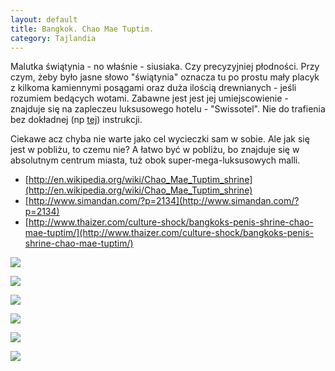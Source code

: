 ```yaml
---
layout: default
title: Bangkok. Chao Mae Tuptim.
category: Tajlandia
---
```


Malutka świątynia - no właśnie - siusiaka. Czy precyzyjniej płodności. Przy czym, żeby było jasne słowo "świątynia" oznacza tu 
po prostu mały placyk z kilkoma kamiennymi posągami oraz duża ilością drewnianych - jeśli rozumiem bedących wotami. 
Zabawne jest jest jej umiejscowienie - znajduje się na zapleczeu luksusowego hotelu - "Swissotel". Nie do trafienia bez dokładnej 
(np [tej](http://www.simandan.com/?p=2134)) instrukcji. 

Ciekawe acz chyba nie warte jako cel wycieczki sam w sobie. Ale jak się jest w pobliżu, to czemu nie? A łatwo być w pobliżu, 
bo znajduje się w absolutnym centrum miasta, tuż obok super-mega-luksusowych malli. 

* [http://en.wikipedia.org/wiki/Chao_Mae_Tuptim_shrine](http://en.wikipedia.org/wiki/Chao_Mae_Tuptim_shrine)
* [http://www.simandan.com/?p=2134](http://www.simandan.com/?p=2134)
* [http://www.thaizer.com/culture-shock/bangkoks-penis-shrine-chao-mae-tuptim/](http://www.thaizer.com/culture-shock/bangkoks-penis-shrine-chao-mae-tuptim/)

![](https://cloud.githubusercontent.com/assets/1532732/4518832/51c33942-4ca1-11e4-9cef-331900e1ebd8.jpg)

![](https://cloud.githubusercontent.com/assets/1532732/4518833/51e4003c-4ca1-11e4-9805-0690e4296c11.jpg)

![](https://cloud.githubusercontent.com/assets/1532732/4518834/51e6e2ac-4ca1-11e4-96c8-c7fb65879154.jpg)

![](https://cloud.githubusercontent.com/assets/1532732/4518836/51ee451a-4ca1-11e4-9ec4-a47eaa359a2b.jpg)

![](https://cloud.githubusercontent.com/assets/1532732/4518835/51e73838-4ca1-11e4-9b30-e06d334131c6.jpg)

![](https://cloud.githubusercontent.com/assets/1532732/4518831/5186095a-4ca1-11e4-899f-ff407f020a3c.jpg)

